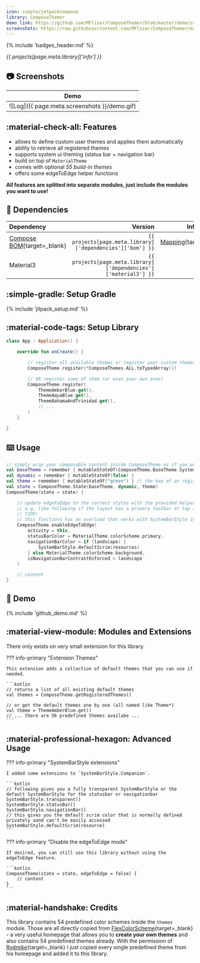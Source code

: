 ```yaml
---
icon: simple/jetpackcompose
library: ComposeThemer
demo_link: https://github.com/MFlisar/ComposeThemer/blob/master/demo/src/main/java/com/michaelflisar/Composethemer/demo
screenshots: https://raw.githubusercontent.com/MFlisar/ComposeThemer/master/screenshots
---
```


{% include 'badges_header.md' %}

<i>{{ projects[page.meta.library]['info'] }}</i>

## :camera: Screenshots

| Demo |
|-|
| ![Log]({{ page.meta.screenshots }}/demo.gif) |

## :material-check-all: Features

* allows to define custom user themes and applies them automatically
* ability to retrieve all registered themes
* supports system ui theming (status bar + navigation bar)
* build on top of `MaterialTheme`
* comes with optional *55 build-in themes*
* offers some edgeToEdge helper functions

**All features are splitted into separate modules, just include the modules you want to use!**

## :link: Dependencies

| Dependency | Version | Infos |
|:-|-:|:-:|
| [Compose BOM](https://developer.android.com/jetpack/compose/bom/bom){target=_blank} | `{{ projects[page.meta.library]['dependencies']['bom'] }}` | [Mapping](https://developer.android.com/jetpack/compose/bom/bom-mapping){target=_blank} |
| Material3 | `{{ projects[page.meta.library]['dependencies']['material3'] }}` | |

## :simple-gradle: Setup Gradle

{% include 'jitpack_setup.md' %}

## :material-code-tags: Setup Library

```kotlin
class App : Application() {

    override fun onCreate() {

        // register all available themes or register your custom themes
        ComposeTheme.register(*ComposeThemes.ALL.toTypedArray())

        // OR register some of them (or even your own ones)
        ComposeTheme.register(
            ThemeAmberBlue.get(),
            ThemeAquaBlue.get(),
            ThemeBahamaAndTrinidad.get(),
            // ...
        )
    }

}
```

## :keyboard: Usage

```kotlin
// simply wrap your composable content inside ComposeTheme as if you would use MaterialTheme directly
val baseTheme = remember { mutableStateOf(ComposeTheme.BaseTheme.System) }
val dynamic = remember { mutableStateOf(false) }
val theme = remember { mutableStateOf("green") } // the key of an registered theme
val state = ComposeTheme.State(baseTheme, dynamic, theme)
ComposeTheme(state = state) {

    // update edgeToEdge to the correct styles with the provided helper functions
    // e.g. like following if the layout has a primary toolbar at top and nothing at bottom
    // TIPP:
    // this functions has an overload that works with SystemBarStyle instead if you want to use that directly
    ComposeTheme.enableEdgeToEdge(
        activity = this,
        statusBarColor = MaterialTheme.colorScheme.primary,
        navigationBarColor = if (landscape) {
            SystemBarStyle.defaultScrim(resources)
        } else MaterialTheme.colorScheme.background,
        isNavigationBarContrastEnforced = landscape
    )

    // content
}
```

## :dna: Demo

{% include 'github_demo.md' %}

## :material-view-module: Modules and Extensions

There only exists on very small extension for this library.

??? info-primary "Extension Themes"

    This extension adds a collection of default themes that you can use if needed.

    ```kotlin
    // returns a list of all existing default themes
    val themes = ComposeTheme.getRegisteredThemes()

    // or get the default themes one by one (all named like Theme*)
    val theme = ThemeAmberBlue.get()
    // ... there are 56 predefined themes availabe ...
    ```

## :material-professional-hexagon: Advanced Usage

??? info-primary "SystemBarStyle extensions"

    I added some extensions to `SystemBarStyle.Companion`.

    ```kotlin
    // following gives you a fully transparent SystemBarStyle or the default SystemBarStyle for the statusbar or navigationbar
    SystemBarStyle.transparent()
    SystemBarStyle.statusBar()
    SystemBarStyle.navigationBar()
    // this gives you the default scrim color that is normally defined privately aand can't be easily accessed
    SystemBarStyle.defaultScrim(resource)
    ```

??? info-primary "Disable the edgeToEdge mode"

    If desired, you can still use this library without using the edgeToEdge feature.

    ```kotlin
    ComposeTheme(state = state, edgeToEdge = false) {
        // content
    }
    ```

## :material-handshake: Credits

This library contains 54 predefined color schemes inside the `themes` module. Those are all directly copied from [FlexColorScheme](https://rydmike.com/flexcolorscheme/themesplayground-latest/){target=_blank} - a very useful homepage that allows you to **create your own themes** and also contains 54 predefined themes already. With the permission of [Rydmike](https://github.com/rydmike){target=_blank} I just copied every single predefined theme from his homepage and added it to this library.
